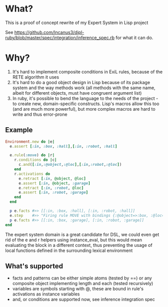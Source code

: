 # What?
This is a proof of concept rewrite of my Expert System in Lisp project

See https://github.com/Incanus3/dipl-ruby/blob/master/spec/integration/inference_spec.rb for what it can do.

# Why?
1. It's hard to implement composite conditions in ExiL rules, because of the
   RETE algorithm it uses
2. It's hard to do a good object design in Lisp because of its package system
   and the way methods work (all methods with the same name, albeit for
   different objects, must have congruent argument list)
3. In ruby, it's possible to bend the language to the needs of the project - to
   create new, domain-specific constructs. Lisp's macros allow this too (and are
   much more powerful), but more complex macros are hard to write and thus
   error-prone

## Example
```ruby
Environment.new do |e|
  e.assert [:in, :box, :hall],[:in, :robot, :hall]

  e.rule(:move) do |r|
    r.conditions do |c|
      c.and([:in,:@object,:@loc],[:in,:robot,:@loc])
    end
    r.activations do
      e.retract [:in, @object, @loc]
      e.assert [:in, @object, :garage]
      e.retract [:in, :robot, @loc]
      e.assert [:in, :robot, :garage]
    end
  end

  p e.facts #>> [[:in, :box, :hall], [:in, :robot, :hall]]
  e.step    #>> "Firing rule MOVE with bindings {:@object=>:box, :@loc=>:hall}"
  p e.facts #>> [[:in, :box, :garage], [:in, :robot, :garage]]
end
```

The expert system domain is a great candidate for DSL, we could even get rid of the
e and r helpers using instance_eval, but this would mean evaluating the block in
a different context, thus preventing the usage of local functions defined in the
surrounding lexical environment

## What's supported
- facts and patterns can be either simple atoms (tested by ==) or any composite
  object implementing length and each (tested recursively)
- variables are symbols starting with @, these are bound in rule's activations
  as instance variables
- and, or conditions are supported now, see inference integration spec
